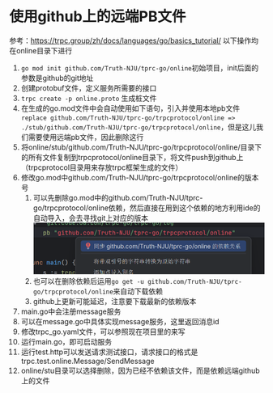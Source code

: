 # 使用github上的远端PB文件
参考：https://trpc.group/zh/docs/languages/go/basics_tutorial/
以下操作均在online目录下进行
1. `go mod init github.com/Truth-NJU/tprc-go/online`初始项目，init后面的参数是github的git地址
2. 创建protobuf文件，定义服务所需要的接口
3. `trpc create -p online.proto` 生成桩文件
4. 在生成的go.mod文件中会自动使用如下语句，引入并使用本地pb文件
   `replace github.com/Truth-NJU/tprc-go/trpcprotocol/online => ./stub/github.com/Truth-NJU/tprc-go/trpcprotocol/online`，但是这儿我们需要使用远端pb文件，因此删除这行
5. 将online/stub/github.com/Truth-NJU/tprc-go/trpcprotocol/online/目录下的所有文件复制到trpcprotocol/online目录下，将文件push到github上（trpcprotocol目录用来存放trpc框架生成的文件）
6. 修改go.mod中github.com/Truth-NJU/tprc-go/trpcprotocol/online的版本号 
   1. 可以先删除go.mod中的github.com/Truth-NJU/tprc-go/trpcprotocol/online依赖，然后直接在用到这个依赖的地方利用ide的自动导入，会去寻找git上对应的版本
   ![img.png](../img/img.png)
   2. 也可以在删除依赖后运用`go get -u github.com/Truth-NJU/tprc-go/trpcprotocol/online`来自动下载依赖
   3. github上更新可能延迟，注意要下载最新的依赖版本
7. main.go中会注册message服务 
8. 可以在message.go中具体实现message服务，这里返回消息id 
9. 修改trpc_go.yaml文件，可以参照现在项目里的来写 
10. 运行main.go，即可启动服务 
11. 运行test.http可以发送请求测试接口，请求接口的格式是trpc.test.online.Message/SendMessage
12. online/stu目录可以选择删除，因为已经不依赖该文件，而是依赖远端github上的文件